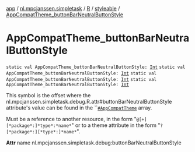 [app](../../../index.md) / [nl.mpcjanssen.simpletask](../../index.md) / [R](../index.md) / [styleable](index.md) / [AppCompatTheme_buttonBarNeutralButtonStyle](.)

# AppCompatTheme_buttonBarNeutralButtonStyle

`static val AppCompatTheme_buttonBarNeutralButtonStyle: `[`Int`](https://kotlinlang.org/api/latest/jvm/stdlib/kotlin/-int/index.html)
`static val AppCompatTheme_buttonBarNeutralButtonStyle: `[`Int`](https://kotlinlang.org/api/latest/jvm/stdlib/kotlin/-int/index.html)
`static val AppCompatTheme_buttonBarNeutralButtonStyle: `[`Int`](https://kotlinlang.org/api/latest/jvm/stdlib/kotlin/-int/index.html)
`static val AppCompatTheme_buttonBarNeutralButtonStyle: `[`Int`](https://kotlinlang.org/api/latest/jvm/stdlib/kotlin/-int/index.html)

This symbol is the offset where the nl.mpcjanssen.simpletask.debug.R.attr#buttonBarNeutralButtonStyle attribute's value can be found in the ``[`#AppCompatTheme`](-app-compat-theme.md) array.

Must be a reference to another resource, in the form "`@[+][*package*:]*type*:*name*`" or to a theme attribute in the form "`?[*package*:][*type*:]*name*`".

**Attr**
name nl.mpcjanssen.simpletask.debug:buttonBarNeutralButtonStyle

